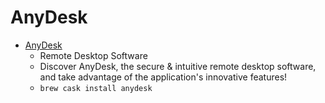 # AnyDesk
- [AnyDesk](https://anydesk.com/remote-desktop)
  -  Remote Desktop Software
  - Discover AnyDesk, the secure & intuitive remote desktop software, and take advantage of the application's innovative features!
  - `brew cask install anydesk`
